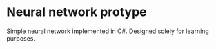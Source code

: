 # Neural network protype
Simple neural network implemented in C#.
Designed solely for learning purposes.
